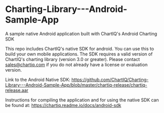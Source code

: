 # Charting-Library---Android-Sample-App
A sample native Android application built with ChartIQ's Android Charting SDK

This repo includes ChartIQ's native SDK for android. You can use this to build your own mobile applications. The SDK requires a valid version of ChartIQ's charting library (version 3.0 or greater). Please contact sales@chartiq.com if you do not already have a license or evaluation version.

Link to the Android Native SDK:
https://github.com/ChartIQ/Charting-Library---Android-Sample-App/blob/master/chartiq-release/chartiq-release.aar

Instructions for compiling the application and for using the native SDK can be found at:
https://chartiq.readme.io/docs/android-sdk
